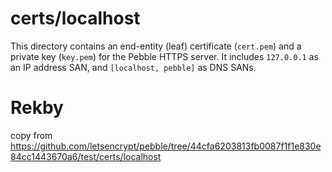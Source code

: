 # certs/localhost

This directory contains an end-entity (leaf) certificate (`cert.pem`) and
a private key (`key.pem`) for the Pebble HTTPS server. It includes `127.0.0.1`
as an IP address SAN, and `[localhost, pebble]` as DNS SANs.

# Rekby
copy from https://github.com/letsencrypt/pebble/tree/44cfa6203813fb0087f1f1e830e84cc1443670a6/test/certs/localhost
